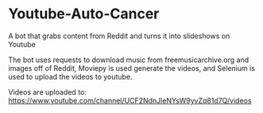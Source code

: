 # Youtube-Auto-Cancer
A bot that grabs content from Reddit and turns it into slideshows on Youtube  

The bot uses requests to download music from freemusicarchive.org and images off of Reddit, Moviepy is used generate the videos, and Selenium is used to upload the videos to youtube.  

Videos are uploaded to: https://www.youtube.com/channel/UCF2NdnJleNYsW9yvZq81d7Q/videos
